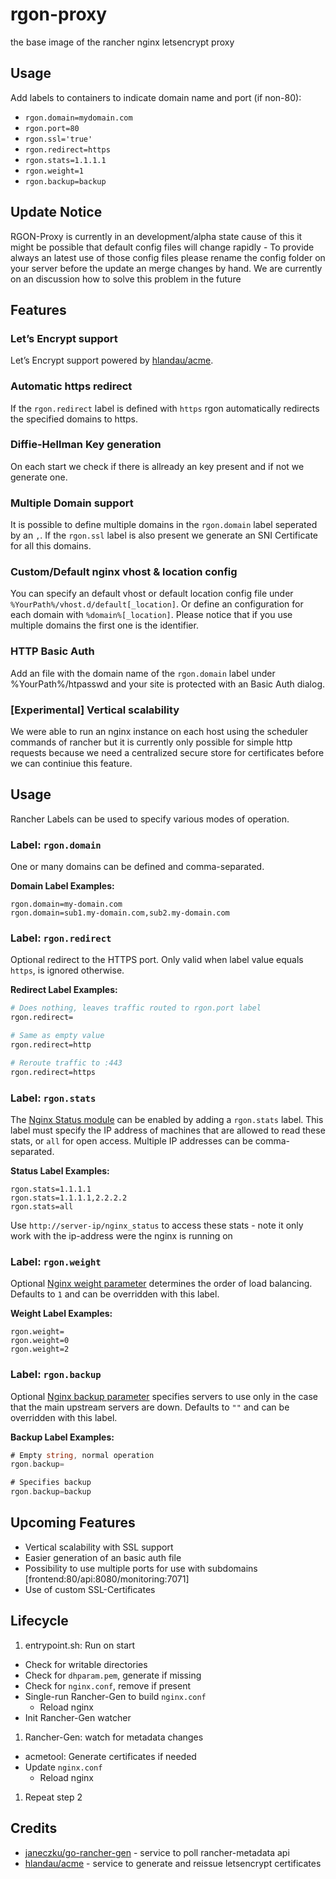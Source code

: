 # rgon-proxy
the base image of the rancher nginx letsencrypt proxy

## Usage

Add labels to containers to indicate domain name and port (if non-80):

- `rgon.domain=mydomain.com`
- `rgon.port=80`
- `rgon.ssl='true'`
- `rgon.redirect=https`
- `rgon.stats=1.1.1.1`
- `rgon.weight=1`
- `rgon.backup=backup`

## Update Notice
RGON-Proxy is currently in an development/alpha state cause of this it might be possible that default config files will change rapidly - To provide always an latest use of those config files please rename the config folder on your server before the update an merge changes by hand. We are currently on an discussion how to solve this problem in the future

## Features

### Let’s Encrypt support
Let’s Encrypt support powered by [hlandau/acme](https://github.com/hlandau/acme).

### Automatic https redirect
If the `rgon.redirect` label is defined with `https` rgon automatically redirects the specified domains to https.

### Diffie-Hellman Key generation
On each start we check if there is allready an key present and if not we generate one.

### Multiple Domain support
It is possible to define multiple domains in the `rgon.domain` label seperated by an `,`.
If the `rgon.ssl` label is also present we generate an SNI Certificate for all this domains.

### Custom/Default nginx vhost & location config
You can specify an default vhost or default location config file under `%YourPath%/vhost.d/default[_location]`.
Or define an configuration for each domain with `%domain%[_location]`. Please notice that if you use multiple domains the first one is the identifier.

### HTTP Basic Auth
Add an file with the domain name of the `rgon.domain` label under %YourPath%/htpasswd and your site is protected with an Basic Auth dialog.

### [Experimental] Vertical scalability
We were able to run an nginx instance on each host using the scheduler commands of rancher but it is currently only possible for simple http requests because we need a centralized secure store for certificates before we can continiue this feature.

## Usage

Rancher Labels can be used to specify various modes of operation.

### Label: `rgon.domain`

One or many domains can be defined and comma-separated.

**Domain Label Examples:**

```
rgon.domain=my-domain.com
rgon.domain=sub1.my-domain.com,sub2.my-domain.com
```

### Label: `rgon.redirect`

Optional redirect to the HTTPS port. Only valid when label value equals `https`, is ignored otherwise.

**Redirect Label Examples:**

```sh
# Does nothing, leaves traffic routed to rgon.port label
rgon.redirect=

# Same as empty value
rgon.redirect=http

# Reroute traffic to :443
rgon.redirect=https

```

### Label: `rgon.stats`

The [Nginx Status module](https://nginx.org/en/docs/http/ngx_http_stub_status_module.html) can be enabled by adding a `rgon.stats` label. This label must specify the IP address of machines that are allowed to read these stats, or `all` for open access. Multiple IP addresses can be comma-separated.

**Status Label Examples:**

```
rgon.stats=1.1.1.1
rgon.stats=1.1.1.1,2.2.2.2
rgon.stats=all
```
Use `http://server-ip/nginx_status` to access these stats - note it only work with the ip-address were the nginx is running on


### Label: `rgon.weight`

Optional [Nginx weight parameter](http://nginx.org/en/docs/http/ngx_http_upstream_module.html#weight) determines the order of load balancing. Defaults to `1` and can be overridden with this label.

**Weight Label Examples:**

```
rgon.weight=
rgon.weight=0
rgon.weight=2
```

### Label: `rgon.backup`

Optional [Nginx backup parameter](http://nginx.org/en/docs/http/ngx_http_upstream_module.html#backup) specifies servers to use only in the case that the main upstream servers are down. Defaults to `""` and can be overridden with this label.

**Backup Label Examples:**

```go
# Empty string, normal operation
rgon.backup=

# Specifies backup
rgon.backup=backup
```

## Upcoming Features

- Vertical scalability with SSL support
- Easier generation of an basic auth file
- Possibility to use multiple ports for use with subdomains [frontend:80/api:8080/monitoring:7071]
- Use of custom SSL-Certificates


## Lifecycle

1. entrypoint.sh: Run on start
  - Check for writable directories
  - Check for `dhparam.pem`, generate if missing
  - Check for `nginx.conf`, remove if present
  - Single-run Rancher-Gen to build `nginx.conf`
    - Reload nginx
  - Init Rancher-Gen watcher
1. Rancher-Gen: watch for metadata changes
  - acmetool: Generate certificates if needed
  - Update `nginx.conf`
    - Reload nginx
1. Repeat step 2

## Credits

- [janeczku/go-rancher-gen](https://github.com/janeczku/go-rancher-gen) - service to poll rancher-metadata api
- [hlandau/acme](https://github.com/hlandau/acme) - service to generate and reissue letsencrypt certificates
